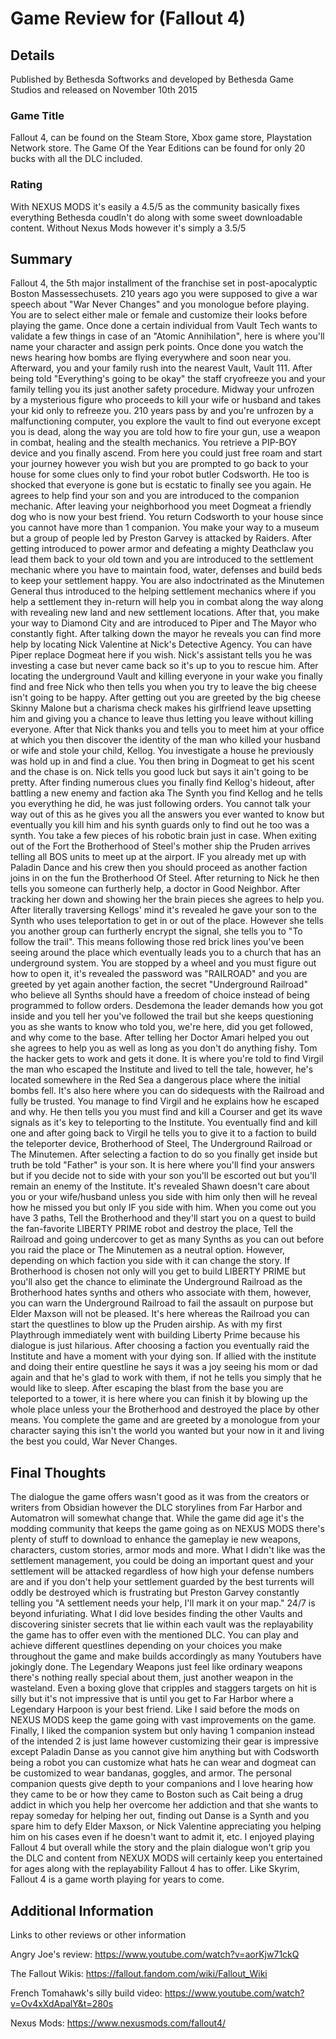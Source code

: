 # Game Review for (Fallout 4)

## Details
Published by Bethesda Softworks and developed by Bethesda Game Studios and released on November 10th 2015

### Game Title

Fallout 4, can be found on the Steam Store, Xbox game store, Playstation Network store. The Game Of the Year Editions can be found for only 20 bucks with all the DLC included. 

### Rating
With NEXUS MODS it's easily a 4.5/5 as the community basically fixes everything Bethesda coudln't do along with some sweet downloadable content. Without Nexus Mods however it's simply a 3.5/5

## Summary
Fallout 4, the 5th major installment of the franchise set in post-apocalyptic Boston Massessechusets. 210 years ago you were supposed to give a war speech about "War Never Changes" and you monologue before playing. You are to select either male or female and customize their looks before playing the game. Once done a certain individual from Vault Tech wants to validate a few things in case of an "Atomic Annihilation", here is where you'll name your character and assign perk points. Once done you watch the news hearing how bombs are flying everywhere and soon near you. Afterward, you and your family rush into the nearest Vault, Vault 111. After being told "Everything's going to be okay" the staff cryofreeze you and your family telling you its just another safety procedure. Midway your unfrozen by a mysterious figure who proceeds to kill your wife or husband and takes your kid only to refreeze you. 210 years pass by and you're unfrozen by a malfunctioning computer, you explore the vault to find out everyone except you is dead, along the way you are told how to fire your gun, use a weapon in combat, healing and the stealth mechanics. You retrieve a PIP-BOY device and you finally ascend. From here you could just free roam and start your journey however you wish but you are prompted to go back to your house for some clues only to find your robot butler Codsworth. He too is shocked that everyone is gone but is ecstatic to finally see you again. He agrees to help find your son and you are introduced to the companion mechanic. After leaving your neighborhood you meet Dogmeat a friendly dog who is now your best friend. You return Codsworth to your house since you cannot have more than 1 companion. You make your way to a museum but a group of people led by Preston Garvey is attacked by Raiders. After getting introduced to power armor and defeating a mighty Deathclaw you lead them back to your old town and you are introduced to the settlement mechanic where you have to maintain food, water, defenses and build beds to keep your settlement happy. You are also indoctrinated as the Minutemen General thus introduced to the helping settlement mechanics where if you help a settlement they in-return will help you in combat along the way along with revealing new land and new settlement locations. After that, you make your way to Diamond City and are introduced to Piper and The Mayor who constantly fight. After talking down the mayor he reveals you can find more help by locating Nick Valentine at Nick's Detective Agency. You can have Piper replace Dogmeat here if you wish. Nick's assistant tells you he was investing a case but never came back so it's up to you to rescue him. After locating the underground Vault and killing everyone in your wake you finally find and free Nick who then tells you when you try to leave the big cheese isn't going to be happy. After getting out you are greeted by the big cheese Skinny Malone but a charisma check makes his girlfriend leave upsetting him and giving you a chance to leave thus letting you leave without killing everyone. After that Nick thanks you and tells you to meet him at your office at which you then discover the identity of the man who killed your husband or wife and stole your child, Kellog. You investigate a house he previously was hold up in and find a clue. You then bring in Dogmeat to get his scent and the chase is on. Nick tells you good luck but says it ain't going to be pretty. After finding numerous clues you finally find Kellog's hideout, after battling a new enemy and faction aka The Synth you find Kellog and he tells you everything he did, he was just following orders. You cannot talk your way out of this as he gives you all the answers you ever wanted to know but eventually you kill him and his synth guards only to find out he too was a synth. You take a few pieces of his robotic brain just in case. When exiting out of the Fort the Brotherhood of Steel's mother ship the Pruden arrives telling all BOS units to meet up at the airport. IF you already met up with Paladin Dance and his crew then you should proceed as another faction joins in on the fun the Brotherhood Of Steel. After returning to Nick he then tells you someone can furtherly help, a doctor in Good Neighbor. After tracking her down and showing her the brain pieces she agrees to help you. After literally traversing Kellogs' mind it's revealed he gave your son to the Synth who uses teleportation to get in or out of the place. However she tells you another group can furtherly encrypt the signal, she tells you to "To follow the trail". This means following those red brick lines you've been seeing around the place which eventually leads you to a church that has an underground system. You are stopped by a wheel and you must figure out how to open it, it's revealed the password was "RAILROAD" and you are greeted by yet again another faction, the secret "Underground Railroad" who believe all Synths should have a freedom of choice instead of being programmed to follow orders. Desdemona the leader demands how you got inside and you tell her you've followed the trail but she keeps questioning you as she wants to know who told you, we're here, did you get followed, and why come to the base. After telling her Doctor Amari helped you out she agrees to help you as well as long as you don't do anything fishy. Tom the hacker gets to work and gets it done. It is where you're told to find Virgil the man who escaped the Institute and lived to tell the tale, however, he's located somewhere in the Red Sea a dangerous place where the initial bombs fell. It's also here where you can do sidequests with the Railroad and fully be trusted. You manage to find Virgil and he explains how he escaped and why. He then tells you you must find and kill a Courser and get its wave signals as it's key to teleporting to the Institute. You eventually find and kill one and after going back to Virgil he tells you to give it to a faction to build the teleporter device, Brotherhood of Steel, The Underground Railroad or The Minutemen. After selecting a faction to do so you finally get inside but truth be told "Father" is your son. It is here where you'll find your answers but if you decide not to side with your son you'll be escorted out but you'll remain an enemy of the Institute. It's revealed Shawn doesn't care about you or your wife/husband unless you side with him only then will he reveal how he missed you but only IF you side with him. When you come out you have 3 paths, Tell the Brotherhood and they'll start you on a quest to build the fan-favorite LIBERTY PRIME robot and destroy the place, Tell the Railroad and going undercover to get as many Synths as you can out before you raid the place or The Minutemen as a neutral option. However, depending on which faction you side with it can change the story. If Brotherhood is chosen not only will you get to build LIBERTY PRIME but you'll also get the chance to eliminate the Underground Railroad as the Brotherhood hates synths and others who associate with them, however, you can warn the Underground Railroad to fail the assault on purpose but Elder Maxson will not be pleased. It's here whereas the Railroad you can start the questlines to blow up the Pruden airship. As with my first Playthrough immediately went with building Liberty Prime because his dialogue is just hilarious. After choosing a faction you eventually raid the Institute and have a moment with your dying son. If allied with the institute and doing their entire questline he says it was a joy seeing his mom or dad again and that he's glad to work with them, if not he tells you simply that he would like to sleep. After escaping the blast from the base you are teleported to a tower, it is here where you can finish it by blowing up the whole place unless your the Brotherhood and destroyed the place by other means. You complete the game and are greeted by a monologue from your character saying this isn't the world you wanted but your now in it and living the best you could, War Never Changes.   


## Final Thoughts
The dialogue the game offers wasn't good as it was from the creators or writers from Obsidian however the DLC storylines from Far Harbor and Automatron will somewhat change that. While the game did age it's the modding community that keeps the game going as on NEXUS MODS there's plenty of stuff to download to enhance the gameplay ie new weapons, characters, custom stories, armor mods and more. What I didn't like was the settlement management, you could be doing an important quest and your settlement will be attacked regardless of how high your defense numbers are and if you don't help your settlement guarded by the best turrents will oddly be destroyed which is frustrating but Preston Garvey constantly telling you "A settlement needs your help, I'll mark it on your map." 24/7 is beyond infuriating. What I did love besides finding the other Vaults and discovering sinister secrets that lie within each vault was the replayability the game has to offer even with the mentioned DLC. You can play and achieve different questlines depending on your choices you make throughout the game and make builds accordingly as many Youtubers have jokingly done. The Legendary Weapons just feel like ordinary weapons there's nothing really special about them, just another weapon in the wasteland. Even a boxing glove that cripples and staggers targets on hit is silly but it's not impressive that is until you get to Far Harbor where a Legendary Harpoon is your best friend. Like I said before the mods on NEXUS MODS keep the game going with vast improvements on the game. Finally, I liked the companion system but only having 1 companion instead of the intended 2 is just lame however customizing their gear is impressive except Paladin Danse as you cannot give him anything but with Codsworth being a robot you can customize what hats he can wear and dogmeat can be customized to wear bandanas, goggles, and armor. The personal companion quests give depth to your companions and I love hearing how they came to be or how they came to Boston such as Cait being a drug addict in which you help her overcome her addiction and that she wants to repay someday for helping her out, finding out Danse is a Synth and you spare him to defy Elder Maxson, or Nick Valentine appreciating you helping him on his cases even if he doesn't want to admit it, etc. I enjoyed playing Fallout 4 but overall while the story and the plain dialogue won't grip you the DLC and content from NEXUX MODS will certainly keep you entertained for ages along with the replayability Fallout 4 has to offer. Like Skyrim, Fallout 4 is a game worth playing for years to come.  

  

## Additional Information

Links to other reviews or other information

Angry Joe's review: https://www.youtube.com/watch?v=aorKjw71ckQ

The Fallout Wikis: https://fallout.fandom.com/wiki/Fallout_Wiki

French Tomahawk's silly build video: https://www.youtube.com/watch?v=Ov4xXdApalY&t=280s

Nexus Mods: https://www.nexusmods.com/fallout4/
